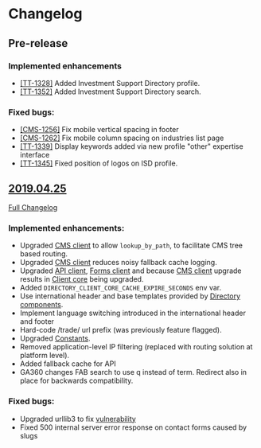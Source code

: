 # Changelog

## Pre-release

### Implemented enhancements

- [[TT-1328]](https://uktrade.atlassian.net/browse/CMS-1328) Added Investment Support Directory profile.
- [[TT-1352]](https://uktrade.atlassian.net/browse/CMS-1328) Added Investment Support Directory search.
### Fixed bugs:

- [[CMS-1256]](https://uktrade.atlassian.net/browse/CMS-1256) Fix mobile vertical spacing in footer
- [[CMS-1262]](https://uktrade.atlassian.net/browse/CMS-1262) Fix mobile column spacing on industries list page
- [[TT-1339]](https://uktrade.atlassian.net/browse/TT-1339) Display keywords added via new profile "other" expertise interface
- [[TT-1345]](https://uktrade.atlassian.net/browse/TT-1345) Fixed position of logos on ISD profile.

## [2019.04.25](https://github.com/uktrade/directory-ui-supplier/releases/tag/2019.04.25)

[Full Changelog](https://github.com/uktrade/directory-ui-supplier/compare/2019.04.03...2019.04.25)

### Implemented enhancements:

- Upgraded [CMS client][directory-cms-client] to allow `lookup_by_path`, to facilitate CMS tree based routing.
- Upgraded [CMS client][directory-cms-client] reduces noisy fallback cache logging.
- Upgraded [API client][directory-api-client], [Forms client][directory-forms-api-client] and because [CMS client][directory-cms-client] upgrade results in [Client core][directory-client-core] being upgraded.
- Added `DIRECTORY_CLIENT_CORE_CACHE_EXPIRE_SECONDS` env var.
- Use international header and base templates provided by [Directory components][directory-components].
- Implement language switching introduced in the international header and footer
- Hard-code /trade/ url prefix (was previously feature flagged).
- Upgraded [Constants][directory-constants].
- Removed application-level IP filtering (replaced with routing solution at platform level).
- Added fallback cache for API
- GA360 changes FAB search to use q instead of term. Redirect also in place for backwards compatibility.

### Fixed bugs:

- Upgraded urllib3 to fix [vulnerability](https://nvd.nist.gov/vuln/detail/CVE-2019-11324)
- Fixed 500 internal server error response on contact forms caused by slugs


[directory-api-client]: https://github.com/uktrade/directory-api-client
[directory-client-core]: https://github.com/uktrade/directory-client-core
[directory-cms-client]: https://github.com/uktrade/directory-cms-client
[directory-forms-api-client]: https://github.com/uktrade/directory-forms-api-client
[directory-components]: https://github.com/uktrade/directory-components
[directory-constants]: https://github.com/uktrade/directory-constants
